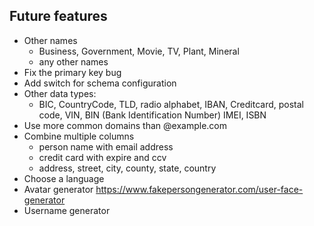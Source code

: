 
## Future features

- Other names
  - Business, Government, Movie, TV, Plant, Mineral
  - any other names
- Fix the primary key bug
- Add switch for schema configuration
- Other data types:
  - BIC, CountryCode, TLD, radio alphabet, IBAN, 
    Creditcard, postal code, VIN, BIN (Bank Identification Number)
    IMEI, ISBN
- Use more common domains than @example.com
- Combine multiple columns
  - person name with email address
  - credit card with expire and ccv
  - address, street, city, county, state, country
- Choose a language
- Avatar generator
  https://www.fakepersongenerator.com/user-face-generator
- Username generator
